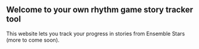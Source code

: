 ## Welcome to your own rhythm game story tracker tool

This website lets you track your progress in stories from Ensemble Stars (more to come soon).
